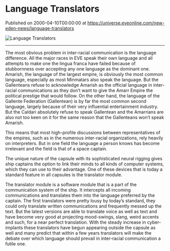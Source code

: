 # Language Translators
Published on 2000-04-10T00:00:00 at https://universe.eveonline.com/new-eden-news/language-translators

![Language Translators](https://web.ccpgamescdn.com/communityassets/img/chronicles/chronicleImage/lang.jpg#left)

---

The most obvious problem in inter-racial communication is the language difference. All the major races in EVE speak their own language and all attempts to make one the lingua franca have failed because of stubbornness over accepting any one language as the dominant one. Amarish, the language of the largest empire, is obviously the most common language, especially as most Minmatars also speak the language. But the Gallenteans refuse to acknowledge Amarish as the official language in inter-racial communications as they don’t want to give the Amarr Empire the political prestige that would follow. On the other hand, the language of the Gallente Federation (Gallentean) is by far the most common second language, largely because of their very influential entertainment industry. But the Caldari absolutely refuse to speak Gallentean and the Amarrians are also not too keen on it for the same reason that the Gallenteans won’t speak Amarish.

This means that most high-profile discussions between representatives of the empires, such as in the numerous inter-racial organizations, rely heavily on interpreters. But in one field the language a person knows has become irrelevant and the field is that of a space captain.

The unique nature of the capsule with its sophisticated neural rigging gives ship captains the option to link their minds to all kinds of computer systems, which they can use to their advantage. One of these devices that is today a standard feature in all capsules is the translator module.

The translator module is a software module that is a part of the communication system of the ship. It intercepts all incoming communications and translates them into the language preferred by the captain. The first translators were pretty lousy by today’s standard, they could only translate written communications and frequently messed up the text. But the latest versions are able to translate voice as well as text and have become very good at projecting mood-swings, slang, weird accents and such, for a near perfect translation. With the steady increase in cyber-implants these translators have begun appearing outside the capsule as well and many predict that within a few years translators will make the debate over which language should prevail in inter-racial communication a futile one.
